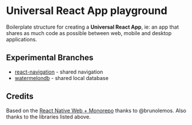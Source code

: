 # Universal React App playground
Boilerplate structure for creating a **Universal React App**, ie: an app that shares as much code as possible between web, mobile and desktop applications.

## Experimental Branches
* [react-navigation](https://github.com/kilbot/boilerplate/tree/react-navigation) - shared navigation
* [watermelondb](https://github.com/kilbot/boilerplate/tree/watermelondb) - shared local database

## Credits
Based on the [React Native Web + Monorepo](https://github.com/brunolemos/react-native-web-monorepo) thanks to @brunolemos. Also thanks to the libraries listed above.
